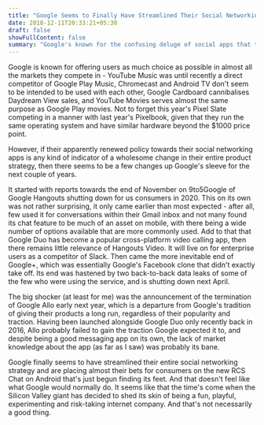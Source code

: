 ```yaml
---
title: "Google Seems to Finally Have Streamlined Their Social Networking Strategy"
date: 2018-12-11T20:33:21+05:30
draft: false
showFullContent: false
summary: "Google's known for the confusing deluge of social apps that they keep coming up with, but they might finally be getting their act together."
---
```


Google is known for offering users as much choice as possible in almost all the markets they compete in - YouTube Music was until recently a direct competitor of Google Play Music, Chromecast and Android TV don't seem to be intended to be used with each other,  Google Cardboard cannibalises Daydream View sales, and YouTube Movies serves almost the same purpose as Google Play movies. Not to forget this year's Pixel Slate competing in a manner with last year's Pixelbook, given that they run the same operating system and have similar hardware beyond the $1000 price point.

However, if their apparently renewed policy towards their social networking apps is any kind of indicator of a wholesome change in their entire product strategy, then there seems to be a few changes up Google's sleeve for the next couple of years.

It started with reports towards the end of November on 9to5Google of Google Hangouts shutting down for us consumers in 2020. This on its own was not rather surprising, it only came earlier than most expected - after all, few used it for conversations within their Gmail inbox and not many found its chat feature to be much of an asset on mobile, with there being a wide number of options available that are more commonly used. Add to that that Google Duo has become a popular cross-platform video calling app, then there remains little relevance of Hangouts Video. It will live on for enterprise users as a competitor of Slack.
Then came the more inevitable end of Google+, which was essentially Google's Facebook clone that didn't exactly take off. Its end was hastened by two back-to-back data leaks of some of the few who were using the service, and is shutting down next April.

The big shocker (at least for me) was the announcement of the termination of Google Allo early next year, which is a departure from Google's tradition of giving their products a long run, regardless of their popularity and traction. Having been launched alongside Google Duo only recently back in 2016, Allo probably failed to gain the traction Google expected it to, and despite being a good messaging app on its own, the lack of market knowledge about the app (as far as I saw) was probably its bane.

Google finally seems to have streamlined their entire social networking strategy and are placing almost their bets for consumers on the new RCS Chat on Android that's just begun finding its feet. And that doesn't feel like what Google would normally do. It seems like that the time's come when the Silicon Valley giant has decided to shed its skin of being a fun, playful, experimenting and risk-taking internet company. And that's not necessarily a good thing.
